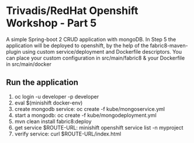 # Trivadis/RedHat Openshift Workshop - Part 5

A simple Spring-boot 2 CRUD application with mongoDB. In Step 5 the application will be deployed to openshift, by the help of the fabric8-maven-plugin using custom service/deployment and Dockerfile descriptors.
You can place your custom configuration in src/main/fabric8 & your Dockerfile in src/main/docker
## Run the application

1. oc login -u developer -p developer
2. eval $(minishift docker-env)
3. create mongodb service: oc create -f kube/mongoservice.yml 
4. start a mongodb: oc create -f kube/mongodeployment.yml
5. mvn clean install fabric8:deploy
6. get service $ROUTE-URL: minishift openshift service list -n myproject
7. verify service: curl $ROUTE-URL/index.html
